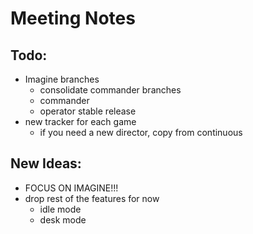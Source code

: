 # Meeting Notes

## Todo: 
- Imagine branches
    - consolidate commander branches
    - commander
    - operator stable release
- new tracker for each game
    - if you need a new director, copy from continuous


## New Ideas:
- FOCUS ON IMAGINE!!!
- drop rest of the features for now
    - idle mode
    - desk mode